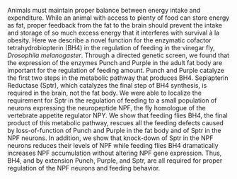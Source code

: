 Animals must maintain proper balance between energy intake and expenditure. 
While an animal with access to plenty of food can store energy as fat, proper feedback from the fat to the brain should prevent the intake and storage of so much excess energy that it interferes with survival à la obesity. 
Here we describe a novel function for the enzymatic cofactor tetrahydrobiopterin (BH4) in the regulation of feeding in the vinegar fly, *Drosophila melanogaster*. 
Through a directed genetic screen, we found that the expression of the enzymes Punch and Purple in the adult fat body are important for the regulation of feeding amount. 
Punch and Purple catalyze the first two steps in the metabolic pathway that produces BH4. 
Sepiapterin Reductase (Sptr), which catalyzes the final step of BH4 synthesis, is required in the brain, not the fat body. 
We were able to localize the requirement for Sptr in the regulation of feeding to a small population of neurons expressing the neuropeptide NPF, the fly homologue of the vertebrate appetite regulator NPY. 
We show that feeding flies BH4, the final product of this metabolic pathway, rescues all the feeding defects caused by loss-of-function of Punch and Purple in the fat body and of Sptr in the NPF neurons. 
In addition, we show that knock-down of Sptr in the NPF neurons reduces their levels of NPF while feeding flies BH4 dramatically increases NPF accumulation without altering NPF gene expression. 
Thus, BH4, and by extension Punch, Purple, and Sptr, are all required for proper regulation of the NPF neurons and feeding behavior.